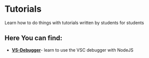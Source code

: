 # Tutorials
Learn how to do things with tutorials written by students for students

## Here You can find:
* [__VS-Debugger__](VS-Debuggers.md)-
learn to use the VSC debugger with NodeJS  
